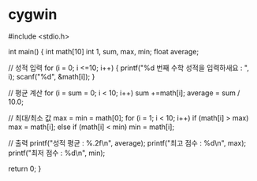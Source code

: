 # cygwin
#include <stdio.h>

int main()
{
int math[10]
int 1, sum, max, min;
float average;

// 성적 입력
for (i = 0; i <=10; i++) {
printf("%d 번째 수학 성적을 입력하새요 : ", i);
scanf("%d", &math[i]);
}

// 평균 계산
for (i = sum = 0; i < 10; i++)
sum +=math[i];
average = sum / 10.0;

// 최대/최소 값
max = min = math[0];
for (i = 1; i < 10; i++)
if (math[i] > max)
max = math[i];
else if (math[i] < min)
min = math[i];

// 출력
printf("성적 평균 : %.2f\n", average);
printf("최고 점수 : %d\n", max);
printf("최저 점수 : %d\n", min);

return 0;
}
